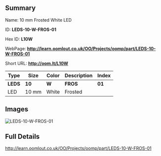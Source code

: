 

## Summary
 
Name: 10 mm Frosted White LED

ID: __LEDS-10-W-FROS-01__

Hex ID: __L10W__

WebPage: __http://learn.oomlout.co.uk/OO/Projects/oomp/part/LEDS-10-W-FROS-01__

Short URL: __http://oom.lt/L10W__


| Type   | Size   | Color   | Description   | Index   |    
| ----- | ------   | ------   | -----   | ----   |    
| __LEDS__   					| __10__   					| __W__    						| __FROS__    					| __01__ |    
| LED		| 10 mm	| White		| Frosted	| 	|

## Images
![LEDS-10-W-FROS-01](http://oomlout.com/oomp-gen/parts/LEDS-10-W-FROS-01/LEDS-10-W-FROS-01_420.jpg)

## Full Details

 http://learn.oomlout.co.uk/OO/Projects/oomp/part/LEDS-10-W-FROS-01

